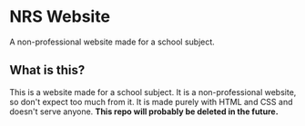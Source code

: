 # NRS Website 
A non-professional website made for a school subject.

## What is this?
This is a website made for a school subject. It is a non-professional website, so don't expect too much from it. It is made purely with HTML and CSS and doesn't serve anyone. **This repo will probably be deleted in the future.**
